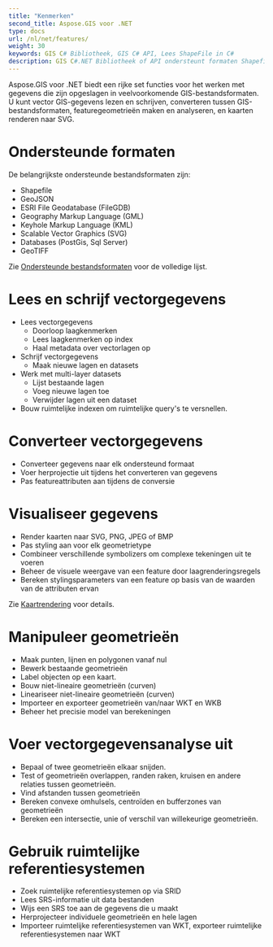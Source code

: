 ```yaml
---
title: "Kenmerken"
second_title: Aspose.GIS voor .NET
type: docs
url: /nl/net/features/
weight: 30
keywords: GIS C# Bibliotheek, GIS C# API, Lees ShapeFile in C#
description: GIS C#.NET Bibliotheek of API ondersteunt formaten Shapefile, GeoJSON, FileGDB, GML, KML, SVG, PostGis, Sql Server, GeoTIFF. Het kan vectorgegevens lezen, schrijven, converteren en visualiseren, geometrieën manipuleren, analyses uitvoeren en ruimtelijke referentiesystemen opzoeken via SRID.
---
```


Aspose.GIS voor .NET biedt een rijke set functies voor het werken met gegevens die zijn opgeslagen in veelvoorkomende GIS-bestandsformaten. U kunt vector GIS-gegevens lezen en schrijven, converteren tussen GIS-bestandsformaten, featuregeometrieën maken en analyseren, en kaarten renderen naar SVG.
# **Ondersteunde formaten**
De belangrijkste ondersteunde bestandsformaten zijn:

- Shapefile
- GeoJSON
- ESRI File Geodatabase (FileGDB)
- Geography Markup Language (GML)
- Keyhole Markup Language (KML)
- Scalable Vector Graphics (SVG)
- Databases (PostGis, Sql Server)
- GeoTIFF

Zie [Ondersteunde bestandsformaten](/gis/nl/net/supported-file-formats/) voor de volledige lijst.
# **Lees en schrijf vectorgegevens**
- Lees vectorgegevens
  - Doorloop laagkenmerken
  - Lees laagkenmerken op index
  - Haal metadata over vectorlagen op
- Schrijf vectorgegevens
  - Maak nieuwe lagen en datasets
- Werk met multi-layer datasets
  - Lijst bestaande lagen
  - Voeg nieuwe lagen toe
  - Verwijder lagen uit een dataset
- Bouw ruimtelijke indexen om ruimtelijke query's te versnellen.
# **Converteer vectorgegevens**
- Converteer gegevens naar elk ondersteund formaat
- Voer herprojectie uit tijdens het converteren van gegevens
- Pas featureattributen aan tijdens de conversie
# **Visualiseer gegevens**
- Render kaarten naar SVG, PNG, JPEG of BMP
- Pas styling aan voor elk geometrietype
- Combineer verschillende symbolizers om complexe tekeningen uit te voeren
- Beheer de visuele weergave van een feature door laagrenderingsregels
- Bereken stylingsparameters van een feature op basis van de waarden van de attributen ervan

Zie [Kaartrendering](/gis/nl/net/map-rendering/) voor details.
# **Manipuleer geometrieën**
- Maak punten, lijnen en polygonen vanaf nul
- Bewerk bestaande geometrieën
- Label objecten op een kaart.
- Bouw niet-lineaire geometrieën (curven)
- Lineariseer niet-lineaire geometrieën (curven)
- Importeer en exporteer geometrieën van/naar WKT en WKB
- Beheer het precisie model van berekeningen
# **Voer vectorgegevensanalyse uit**
- Bepaal of twee geometrieën elkaar snijden.
- Test of geometrieën overlappen, randen raken, kruisen en andere relaties tussen geometrieën.
- Vind afstanden tussen geometrieën
- Bereken convexe omhulsels, centroïden en bufferzones van geometrieën
- Bereken een intersectie, unie of verschil van willekeurige geometrieën.
# **Gebruik ruimtelijke referentiesystemen**
- Zoek ruimtelijke referentiesystemen op via SRID
- Lees SRS-informatie uit data bestanden
- Wijs een SRS toe aan de gegevens die u maakt
- Herprojecteer individuele geometrieën en hele lagen
- Importeer ruimtelijke referentiesystemen van WKT, exporteer ruimtelijke referentiesystemen naar WKT
